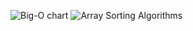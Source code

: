 ![Big-O chart](https://github.com/smlqqq/sort-algorithms/assets/78303132/1e6f92a5-eeff-46b5-b441-d36a7f877b87)
![Array Sorting Algorithms](https://github.com/smlqqq/sort-algorithms/assets/78303132/57e6e4c4-08f3-4404-b7d9-2eb8b9d2ce76)
